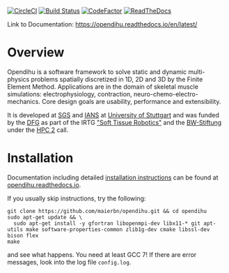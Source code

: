 [![CircleCI](https://circleci.com/gh/maierbn/opendihu/tree/develop.svg?style=svg)](https://circleci.com/gh/maierbn/opendihu/tree/develop)
[![Build Status](https://travis-ci.com/maierbn/opendihu.svg?branch=stable)](https://travis-ci.com/maierbn/opendihu)
[![CodeFactor](https://www.codefactor.io/repository/github/maierbn/opendihu/badge/develop)](https://www.codefactor.io/repository/github/maierbn/opendihu/overview/develop)
[![ReadTheDocs](https://readthedocs.org/projects/opendihu/badge/?version=latest)](https://opendihu.readthedocs.io/en/latest/)

Link to Documentation: https://opendihu.readthedocs.io/en/latest/

# Overview
Opendihu is a software framework to solve static and dynamic multi-physics problems spatially discretized in 1D, 2D and 3D by the Finite Element Method. 
Applications are in the domain of skeletal muscle simulations: electrophysiology, contraction, neuro-chemo-electro-mechanics.
Core design goals are usability, performance and extensibility. 

It is developed at [SGS](https://www.ipvs.uni-stuttgart.de/abteilungen/sgs/index.html?__locale=en) and [IANS](https://www.ians.uni-stuttgart.de/institute/) at [University of Stuttgart](https://www.uni-stuttgart.de/en/index.html)
and was funded by the [DFG](https://www.dfg.de/en/funded_projects/current_projects_programmes/list/projectdetails/index.jsp?id=277536708) as part of the IRTG ["Soft Tissue Robotics"](https://www.irtg.auckland.ac.nz/)
and the [BW-Stiftung](https://www.bwstiftung.de/) under the [HPC 2](https://www.bwstiftung.de/hpcii/#c15824) call.

# Installation
Documentation including detailed [installation instructions](https://opendihu.readthedocs.io/en/latest/user/installation.html) can be found at [opendihu.readthedocs.io](https://opendihu.readthedocs.io/en/latest/).

If you usually skip instructions, try the following:
```
git clone https://github.com/maierbn/opendihu.git && cd opendihu
sudo apt-get update && \
  sudo apt-get install -y gfortran libopenmpi-dev libx11-* git apt-utils make software-properties-common zlib1g-dev cmake libssl-dev bison flex
make
```
and see what happens. You need at least GCC 7! If there are error messages, look into the log file `config.log`.
